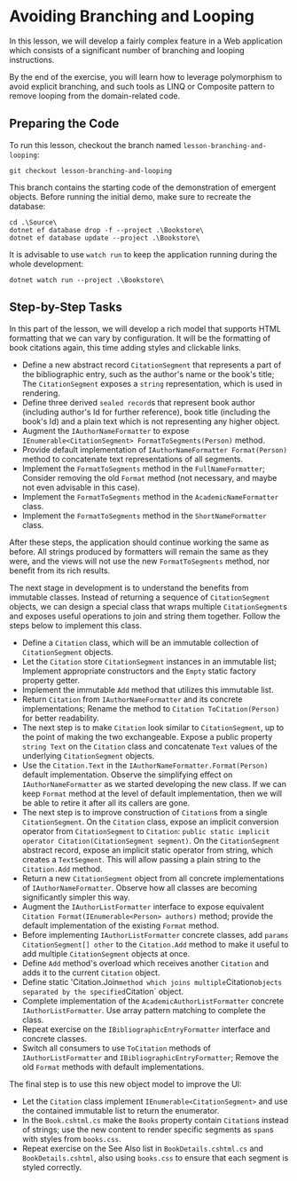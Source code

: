 # Avoiding Branching and Looping

In this lesson, we will develop a fairly complex feature in a Web application which consists of a significant number of branching and looping instructions.

By the end of the exercise, you will learn how to leverage polymorphism to avoid explicit branching, and such tools as LINQ or Composite pattern to remove looping from the domain-related code.

## Preparing the Code

To run this lesson, checkout the branch named `lesson-branching-and-looping`:

```
git checkout lesson-branching-and-looping
```

This branch contains the starting code of the demonstration of emergent objects. Before running the initial demo, make sure to recreate the database:

```
cd .\Source\
dotnet ef database drop -f --project .\Bookstore\
dotnet ef database update --project .\Bookstore\
```

It is advisable to use `watch run` to keep the application running during the whole development:

```
dotnet watch run --project .\Bookstore\
```

## Step-by-Step Tasks

In this part of the lesson, we will develop a rich model that supports HTML formatting that we can vary by configuration. It will be the formatting of book citations again, this time adding styles and clickable links.

  - Define a new abstract record `CitationSegment` that represents a part of the bibliographic entry, such as the author's name or the book's title; The `CitationSegment` exposes a `string` representation, which is used in rendering.
  - Define three derived `sealed record`s that represent book author (including author's Id for further reference), book title (including the book's Id) and a plain text which is not representing any higher object.
  - Augment the `IAuthorNameFormatter` to expose `IEnumerable<CitationSegment> FormatToSegments(Person)` method.
  - Provide default implementation of `IAuthorNameFormatter Format(Person)` method to concatenate text representations of all segments.
  - Implement the `FormatToSegments` method in the `FullNameFormatter`; Consider removing the old `Format` method (not necessary, and maybe not even advisable in this case).
  - Implement the `FormatToSegments` method in the `AcademicNameFormatter` class.
  - Implement the `FormatToSegments` method in the `ShortNameFormatter` class.
  
After these steps, the application should continue working the same as before. All strings produced by formatters will remain the same as they were, and the views will not use the new `FormatToSegments` method, nor benefit from its rich results.

The next stage in development is to understand the benefits from immutable classes. Instead of returning a sequence of `CitationSegment` objects, we can design a special class that wraps multiple `CitationSegment`s and exposes useful operations to join and string them together. Follow the steps below to implement this class.

  - Define a `Citation` class, which will be an immutable collection of `CitationSegment` objects.
  - Let the `Citation` store `CitationSegment` instances in an immutable list; Implement appropriate constructors and the `Empty` static factory property getter.
  - Implement the immutable `Add` method that utilizes this immutable list.
  - Return `Citation` from `IAuthorNameFormatter` and its concrete implementations; Rename the method to `Citation ToCitation(Person)` for better readability.
  - The next step is to make `Citation` look similar to `CitationSegment`, up to the point of making the two exchangeable. Expose a public property `string Text` on the `Citation` class and concatenate `Text` values of the underlying `CitationSegment` objects.
  - Use the `Citation.Text` in the `IAuthorNameFormatter.Format(Person)` default implementation. Observe the simplifying effect on `IAuthorNameFormatter` as we started developing the new class. If we can keep `Format` method at the level of default implementation, then we will be able to retire it after all its callers are gone.
  - The next step is to improve construction of `Citation`s from a single `CitationSegment`. On the `Citation` class, expose an implicit conversion operator from `CitationSegment` to `Citation`: `public static implicit operator Citation(CitationSegment segment)`. On the `CitationSegment` abstract record, expose an implicit static operator from string, which creates a `TextSegment`. This will allow passing a plain string to the `Citation.Add` method.
  - Return a new `CitationSegment` object from all concrete implementations of `IAuthorNameFormatter`. Observe how all classes are becoming significantly simpler this way.
  - Augment the `IAuthorListFormatter` interface to expose equivalent `Citation Format(IEnumerable<Person> authors)` method; provide the default implementation of the existing `Format` method.
  - Before implementing `IAuthorListFormatter` concrete classes, add `params CitationSegment[] other` to the `Citation.Add` method to make it useful to add multiple `CitationSegment` objects at once.
  - Define `Add` method's overload which receives another `Citation` and adds it to the current `Citation` object.
  - Define static 'Citation.Join` method which joins multiple `Citation` objects separated by the specified `Citation` object.
  - Complete implementation of the `AcademicAuthorListFormatter` concrete `IAuthorListFormatter`. Use array pattern matching to complete the class.
  - Repeat exercise on the `IBibliographicEntryFormatter` interface and concrete classes.
  - Switch all consumers to use `ToCitation` methods of `IAuthorListFormatter` and `IBibliographicEntryFormatter`; Remove the old `Format` methods with default implementations.

The final step is to use this new object model to improve the UI:
  - Let the `Citation` class implement `IEnumerable<CitationSegment>` and use the contained immutable list to return the enumerator.
  - In the `Book.cshtml.cs` make the `Books` property contain `Citation`s instead of strings; use the new content to render specific segments as `span`s with styles from `books.css`.
  - Repeat exercise on the See Also list in `BookDetails.cshtml.cs` and `BookDetails.cshtml`, also using `books.css` to ensure that each segment is styled correctly.
  
